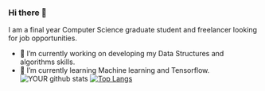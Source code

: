 ### Hi there 👋

 I am a final year Computer Science graduate student and freelancer looking for job opportunities.
 - 🔭 I’m currently working on developing my Data Structures and algorithms skills.
 - 🌱 I’m currently learning Machine learning and Tensorflow.
![YOUR github stats](https://github-readme-stats.vercel.app/api?username=NatarajMaddala&theme=chartreuse-dark&show_icons=true)
[![Top Langs](https://github-readme-stats.vercel.app/api/top-langs/?username=NatarajMaddala&hide=dart,javascript&theme=chartreuse-dark)](https://github.com/NatarajMaddala/github-readme-stats)
<!--
**NatarajMaddala/NatarajMaddala** is a ✨ _special_ ✨ repository because its `README.md` (this file) appears on your GitHub profile.

Here are some ideas to get you started:

- 🔭 I’m currently working on developing my Data Structures and algorithms skills.
- 🌱 I’m currently learning Machine learning and Tensorflow.
- 👯 I’m looking to collaborate on ...
- 🤔 I’m looking for help with ...
- 💬 Ask me about ...
- 📫 How to reach me: ...
- 😄 Pronouns: ...
- ⚡ Fun fact: ...
-->
